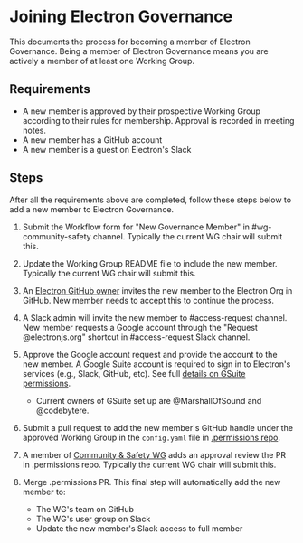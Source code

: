 # Joining Electron Governance

This documents the process for becoming a member of Electron Governance. Being a member of Electron Governance means you are actively a member of at least one Working Group.

## Requirements

* A new member is approved by their prospective Working Group according to their rules for membership. Approval is recorded in meeting notes.
* A new member has a GitHub account
* A new member is a guest on Electron's Slack

## Steps

After all the requirements above are completed, follow these steps below to add a new member to Electron Governance.

1. Submit the Workflow form for "New Governance Member" in #wg-community-safety channel. Typically the current WG chair will submit this.

2. Update the Working Group README file to include the new member. Typically the current WG chair will submit this.

3. An [Electron GitHub owner](./permissions.md#organization-owners) invites the new member to the Electron Org in GitHub. New member needs to accept this to continue the process.

4. A Slack admin will invite the new member to #access-request channel. New member requests a Google account through the "Request @electronjs.org" shortcut in #access-request Slack channel.

5. Approve the Google account request and provide the account to the new member. A Google Suite account is required to sign in to Electron's services (e.g., Slack, GitHub, etc). See full [details on GSuite permissions](./permissions.md#gsuite).
    - Current owners of GSuite set up are @MarshallOfSound and @codebytere.

6. Submit a pull request to add the new member's GitHub handle under the approved Working Group in the `config.yaml` file in [.permissions repo](https://github.com/electron/.permissions/).

7. A member of [Community & Safety WG](https://github.com/electron/governance/tree/master/wg-community-safety#membership) adds an approval review the PR in .permissions repo. Typically the current WG chair will submit this.

8. Merge .permissions PR. This final step will automatically add the new member to:
    * The WG's team on GitHub
    * The WG's user group on Slack
    * Update the new member's Slack access to full member
